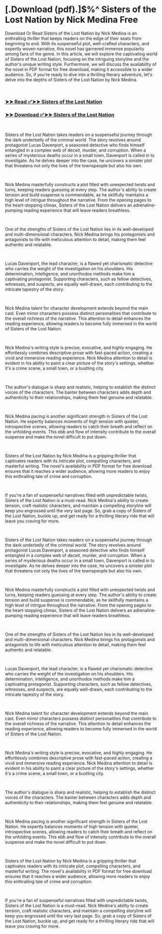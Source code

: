 # [.Download (pdf).]$%^ Sisters of the Lost Nation by Nick Medina Free

<p>Download Or Read Sisters of the Lost Nation by Nick Medina is an enthralling thriller that keeps readers on the edge of their seats from beginning to end. With its suspenseful plot, well-crafted characters, and expertly woven narrative, this novel has garnered immense popularity among fans of the genre. In this article, we will explore the captivating world of Sisters of the Lost Nation, focusing on the intriguing storyline and the author's unique writing style. Furthermore, we will discuss the availability of the novel in PDF format for free download, making it accessible to a wider audience. So, if you're ready to dive into a thrilling literary adventure, let's delve into the depths of Sisters of the Lost Nation by Nick Medina.</p>
<p>&nbsp;</p>

### [➤➤ Read ✅➤➤ Sisters of the Lost Nation](https://thehelpfulbooks.blogspot.com/id/61686006)

### [➤➤ Download ✅➤➤ Sisters of the Lost Nation](https://thehelpfulbooks.blogspot.com/id/61686006)

<p>&nbsp;</p>
<p>Sisters of the Lost Nation takes readers on a suspenseful journey through the dark underbelly of the criminal world. The story revolves around protagonist Lucas Davenport, a seasoned detective who finds himself entangled in a complex web of deceit, murder, and corruption. When a series of mysterious deaths occur in a small town, Davenport is called in to investigate. As he delves deeper into the case, he uncovers a sinister plot that threatens not only the lives of the townspeople but also his own.</p>
<p>&nbsp;</p>
<p>Nick Medina masterfully constructs a plot filled with unexpected twists and turns, keeping readers guessing at every step. The author's ability to create tension and build suspense is commendable, as he skillfully maintains a high level of intrigue throughout the narrative. From the opening pages to the heart-stopping climax, Sisters of the Lost Nation delivers an adrenaline-pumping reading experience that will leave readers breathless.</p>
<p>&nbsp;</p>
<p>One of the strengths of Sisters of the Lost Nation lies in its well-developed and multi-dimensional characters. Nick Medina brings his protagonists and antagonists to life with meticulous attention to detail, making them feel authentic and relatable.</p>
<p>&nbsp;</p>
<p>Lucas Davenport, the lead character, is a flawed yet charismatic detective who carries the weight of the investigation on his shoulders. His determination, intelligence, and unorthodox methods make him a captivating protagonist. Supporting characters, such as fellow detectives, witnesses, and suspects, are equally well-drawn, each contributing to the intricate tapestry of the story.</p>
<p>&nbsp;</p>
<p>Nick Medina talent for character development extends beyond the main cast. Even minor characters possess distinct personalities that contribute to the overall richness of the narrative. This attention to detail enhances the reading experience, allowing readers to become fully immersed in the world of Sisters of the Lost Nation.</p>
<p>&nbsp;</p>
<p>Nick Medina's writing style is precise, evocative, and highly engaging. He effortlessly combines descriptive prose with fast-paced action, creating a vivid and immersive reading experience. Nick Medina attention to detail is evident in his ability to paint a clear picture of the story's settings, whether it's a crime scene, a small town, or a bustling city.</p>
<p>&nbsp;</p>
<p>The author's dialogue is sharp and realistic, helping to establish the distinct voices of the characters. The banter between characters adds depth and authenticity to their relationships, making them feel genuine and relatable.</p>
<p>&nbsp;</p>
<p>Nick Medina pacing is another significant strength in Sisters of the Lost Nation. He expertly balances moments of high tension with quieter, introspective scenes, allowing readers to catch their breath and reflect on the unfolding events. This ebb and flow of intensity contribute to the overall suspense and make the novel difficult to put down.</p>
<p>&nbsp;</p>
<p>Sisters of the Lost Nation by Nick Medina is a gripping thriller that captivates readers with its intricate plot, compelling characters, and masterful writing. The novel's availability in PDF format for free download ensures that it reaches a wider audience, allowing more readers to enjoy this enthralling tale of crime and corruption.</p>
<p>&nbsp;</p>
<p>If you're a fan of suspenseful narratives filled with unpredictable twists, Sisters of the Lost Nation is a must-read. Nick Medina's ability to create tension, craft realistic characters, and maintain a compelling storyline will keep you engrossed until the very last page. So, grab a copy of Sisters of the Lost Nation, buckle up, and get ready for a thrilling literary ride that will leave you craving for more.</p>
<p>&nbsp;</p>
<p>Sisters of the Lost Nation takes readers on a suspenseful journey through the dark underbelly of the criminal world. The story revolves around protagonist Lucas Davenport, a seasoned detective who finds himself entangled in a complex web of deceit, murder, and corruption. When a series of mysterious deaths occur in a small town, Davenport is called in to investigate. As he delves deeper into the case, he uncovers a sinister plot that threatens not only the lives of the townspeople but also his own.</p>
<p>&nbsp;</p>
<p>Nick Medina masterfully constructs a plot filled with unexpected twists and turns, keeping readers guessing at every step. The author's ability to create tension and build suspense is commendable, as he skillfully maintains a high level of intrigue throughout the narrative. From the opening pages to the heart-stopping climax, Sisters of the Lost Nation delivers an adrenaline-pumping reading experience that will leave readers breathless.</p>
<p>&nbsp;</p>
<p>One of the strengths of Sisters of the Lost Nation lies in its well-developed and multi-dimensional characters. Nick Medina brings his protagonists and antagonists to life with meticulous attention to detail, making them feel authentic and relatable.</p>
<p>&nbsp;</p>
<p>Lucas Davenport, the lead character, is a flawed yet charismatic detective who carries the weight of the investigation on his shoulders. His determination, intelligence, and unorthodox methods make him a captivating protagonist. Supporting characters, such as fellow detectives, witnesses, and suspects, are equally well-drawn, each contributing to the intricate tapestry of the story.</p>
<p>&nbsp;</p>
<p>Nick Medina talent for character development extends beyond the main cast. Even minor characters possess distinct personalities that contribute to the overall richness of the narrative. This attention to detail enhances the reading experience, allowing readers to become fully immersed in the world of Sisters of the Lost Nation.</p>
<p>&nbsp;</p>
<p>Nick Medina's writing style is precise, evocative, and highly engaging. He effortlessly combines descriptive prose with fast-paced action, creating a vivid and immersive reading experience. Nick Medina attention to detail is evident in his ability to paint a clear picture of the story's settings, whether it's a crime scene, a small town, or a bustling city.</p>
<p>&nbsp;</p>
<p>The author's dialogue is sharp and realistic, helping to establish the distinct voices of the characters. The banter between characters adds depth and authenticity to their relationships, making them feel genuine and relatable.</p>
<p>&nbsp;</p>
<p>Nick Medina pacing is another significant strength in Sisters of the Lost Nation. He expertly balances moments of high tension with quieter, introspective scenes, allowing readers to catch their breath and reflect on the unfolding events. This ebb and flow of intensity contribute to the overall suspense and make the novel difficult to put down.</p>
<p>&nbsp;</p>
<p>Sisters of the Lost Nation by Nick Medina is a gripping thriller that captivates readers with its intricate plot, compelling characters, and masterful writing. The novel's availability in PDF format for free download ensures that it reaches a wider audience, allowing more readers to enjoy this enthralling tale of crime and corruption.</p>
<p>&nbsp;</p>
<p>If you're a fan of suspenseful narratives filled with unpredictable twists, Sisters of the Lost Nation is a must-read. Nick Medina's ability to create tension, craft realistic characters, and maintain a compelling storyline will keep you engrossed until the very last page. So, grab a copy of Sisters of the Lost Nation, buckle up, and get ready for a thrilling literary ride that will leave you craving for more.</p>
<p>&nbsp;</p>
